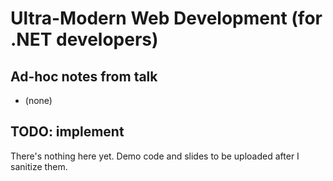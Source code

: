 # Ultra-Modern Web Development (for .NET developers)

Ad-hoc notes from talk
----------------------

* (none)

TODO: implement
---------------
There's nothing here yet. Demo code and slides to be uploaded after I sanitize them.
